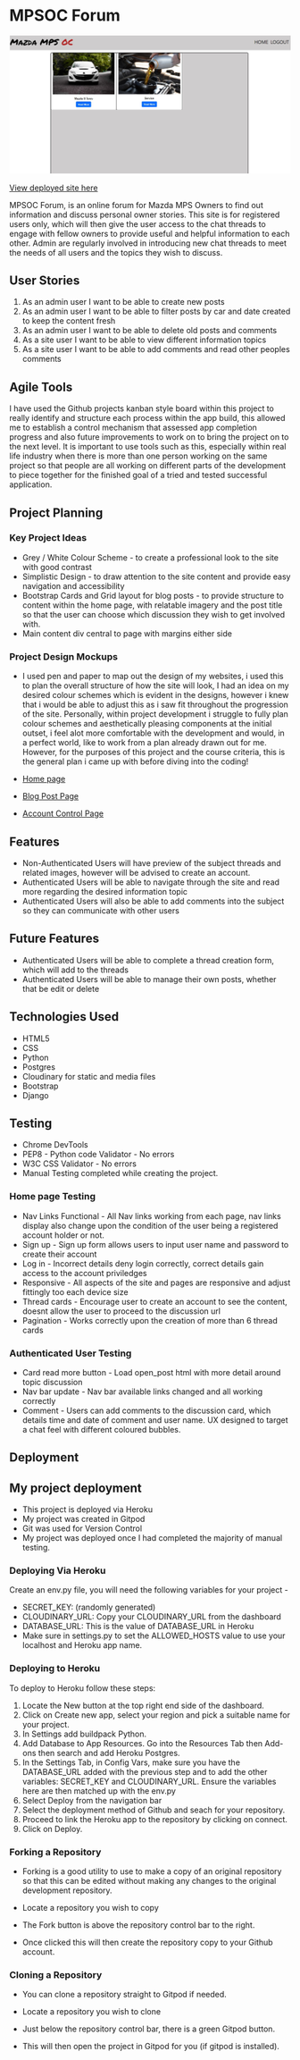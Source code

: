 # MPSOC Forum

![](static/img/site.jpg)

[View deployed site here](https://mpsblog.herokuapp.com/)

MPSOC Forum, is an online forum for Mazda MPS Owners to find out information and discuss personal owner stories. This site is for registered users only, which will then give the user access to the chat threads to engage with fellow owners to provide useful and helpful information to each other. Admin are regularly involved in introducing new chat threads to meet the needs of all users and the topics they wish to discuss.

## User Stories

1. As an admin user I want to be able to create new posts
2. As an admin user I want to be able to filter posts by car and date created to keep the content fresh
3. As an admin user I want to be able to delete old posts and comments
4. As a site user I want to be able to view different information topics
5. As a site user I want to be able to add comments and read other peoples comments

## Agile Tools

I have used the Github projects kanban style board within this project to really identify and structure each process within the app build, this allowed me to establish a control
mechanism that assessed app completion progress and also future improvements to work on to bring the project on to the next level. It is important to use tools such as this, especially within real life industry when there is more than one person working on the same project so that people are all working on different parts of the development to piece together for the finished goal of a tried and tested successful application.

## Project Planning

### Key Project Ideas

- Grey / White Colour Scheme - to create a professional look to the site with good contrast
- Simplistic Design - to draw attention to the site content and provide easy navigation and accessibility
- Bootstrap Cards and Grid layout for blog posts - to provide structure to content within the home page, with relatable imagery and the post title so that the user can choose which discussion they wish to get involved with.
- Main content div central to page with margins either side

### Project Design Mockups

- I used pen and paper to map out the design of my websites, i used this to plan the overall structure of how the site will look, I had an idea on my desired colour schemes which is evident in the designs, however i knew that i would be able to adjust this as i saw fit throughout the progression of the site. Personally, within project development i struggle to fully plan colour schemes and aesthetically pleasing components at the initial outset, i feel alot more comfortable with the development and would, in a perfect world, like to work from a plan already drawn out for me. However, for the purposes of this project and the course criteria, this is the general plan i came up with before diving into the coding!

- [Home page](static/img/home_page.jpg)
- [Blog Post Page](static/img/open_post.jpg)
- [Account Control Page](static/img/account_page.jpg)

## Features

- Non-Authenticated Users will have preview of the subject threads and related images, however will be advised to create an account.
- Authenticated Users will be able to navigate through the site and read more regarding the desired information topic
- Authenticated Users will also be able to add comments into the subject so they can communicate with other users

## Future Features

- Authenticated Users will be able to complete a thread creation form, which will add to the threads
- Authenticated Users will be able to manage their own posts, whether that be edit or delete

## Technologies Used 

- HTML5
- CSS
- Python
- Postgres
- Cloudinary for static and media files
- Bootstrap
- Django


## Testing

- Chrome DevTools
- PEP8 - Python code Validator - No errors
- W3C CSS Validator - No errors
- Manual Testing completed while creating the project.

### Home page Testing 

- Nav Links Functional - All Nav links working from each page, nav links display also change upon the condition of the user being a registered account holder or not.
- Sign up - Sign up form allows users to input user name and password to create their account
- Log in - Incorrect details deny login correctly, correct details gain access to the account priviledges
- Responsive - All aspects of the site and pages are responsive and adjust fittingly too each device size
- Thread cards - Encourage user to create an account to see the content, doesnt allow the user to proceed to the discussion url
- Pagination - Works correctly upon the creation of more than 6 thread cards

### Authenticated User Testing

- Card read more button - Load open_post html with more detail around topic discussion
- Nav bar update - Nav bar available links changed and all working correctly
- Comment - Users can add comments to the discussion card, which details time and date of comment and user name. UX designed to target a chat feel with different coloured bubbles.

## Deployment
## My project deployment

- This project is deployed via Heroku
- My project was created in Gitpod
- Git was used for Version Control
- My project was deployed once I had completed the majority of manual testing.

### Deploying Via Heroku

Create an env.py file, you will need the following variables for your project - 
- SECRET_KEY: (randomly generated)
- CLOUDINARY_URL: Copy your CLOUDINARY_URL from the dashboard
- DATABASE_URL: This is the value of DATABASE_URL in Heroku
- Make sure in settings.py to set the ALLOWED_HOSTS value to use your localhost and Heroku app name.

### Deploying to Heroku

To deploy to Heroku follow these steps: 

1. Locate the New button at the top right end side of the dashboard. 
2. Click on Create new app, select your region and pick a suitable name for your project.  
3. In Settings add buildpack Python.
4. Add Database to App Resources. Go into the Resources Tab then Add-ons then search and add Heroku Postgres. 
5. In the Settings Tab, in Config Vars, make sure you have the DATABASE_URL added with the previous step and to add the other variables: SECRET_KEY and CLOUDINARY_URL. Ensure the variables here are then matched up with the env.py 
6. Select Deploy from the navigation bar
7. Select the deployment method of Github and seach for your repository. 
8. Proceed to link the Heroku app to the repository by clicking on connect. 
9. Click on Deploy.

### Forking a Repository

- Forking is a good utility to use to make a copy of an original repository so that this can be edited without making any changes to the original development repository.

- Locate a repository you wish to copy

- The Fork button is above the repository control bar to the right.

- Once clicked this will then create the repository copy to your Github account.

### Cloning a Repository

- You can clone a repository straight to Gitpod if needed.

- Locate a repository you wish to clone

- Just below the repository control bar, there is a green Gitpod button.

- This will then open the project in Gitpod for you (if gitpod is installed).